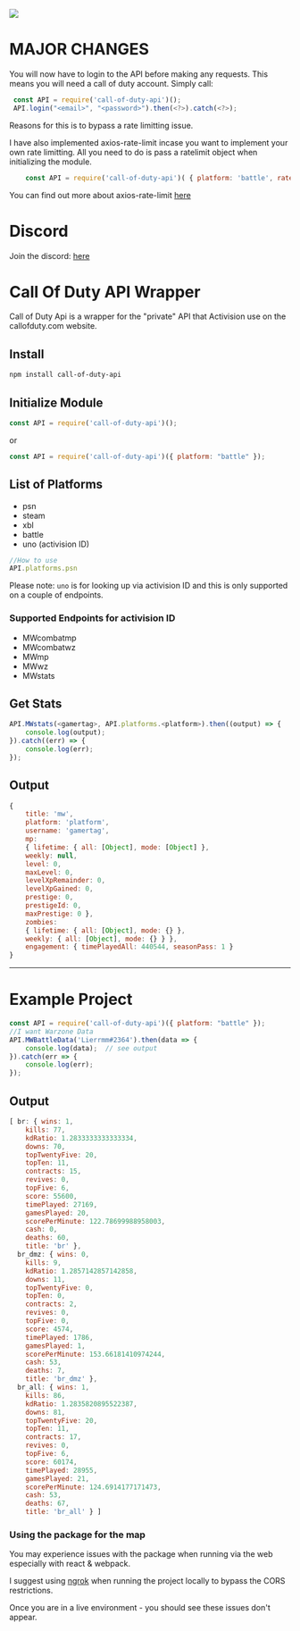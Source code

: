![](https://badgen.net/npm/dt/call-of-duty-api?icon=npm)

# MAJOR CHANGES

You will now have to login to the API before making any requests. This means you will need a call of duty account.
Simply call:
```javascript
 const API = require('call-of-duty-api')();
 API.login("<email>", "<password>").then(<?>).catch(<?>);
```
Reasons for this is to bypass a rate limitting issue.

I have also implemented axios-rate-limit incase you want to implement your own rate limitting.
All you need to do is pass a ratelimit object when initializing the module.

```javascript
    const API = require('call-of-duty-api')( { platform: 'battle', ratelimit: { maxRequests: 2, perMilliseconds: 1000, maxRPS: 2 } } );
```
You can find out more about axios-rate-limit [here](https://www.npmjs.com/package/axios-rate-limit)

# Discord

Join the discord: [here](https://discord.gg/NuUpvzC)

# Call Of Duty API Wrapper

Call of Duty Api is a wrapper for the "private" API that Activision use on the callofduty.com website.

## Install
```sh
npm install call-of-duty-api
```

## Initialize Module
```javascript
const API = require('call-of-duty-api')();
```
or
```javascript
const API = require('call-of-duty-api')({ platform: "battle" });
```

## List of Platforms
-   psn
-   steam
-   xbl
-   battle
-   uno (activision ID)
```javascript
//How to use
API.platforms.psn
```
Please note:
`uno` is for looking up via activision ID and this is only supported on a couple of endpoints.
### Supported Endpoints for activision ID
-   MWcombatmp
-   MWcombatwz
-   MWmp
-   MWwz
-   MWstats

## Get Stats
```javascript
API.MWstats(<gamertag>, API.platforms.<platform>).then((output) => {
    console.log(output);  
}).catch((err) => {
    console.log(err);
});
```

## Output
```javascript 
{
    title: 'mw',
    platform: 'platform',
    username: 'gamertag',
    mp:
    { lifetime: { all: [Object], mode: [Object] },
    weekly: null,
    level: 0,
    maxLevel: 0,
    levelXpRemainder: 0,
    levelXpGained: 0,
    prestige: 0,
    prestigeId: 0,
    maxPrestige: 0 },
    zombies:
    { lifetime: { all: [Object], mode: {} },
    weekly: { all: [Object], mode: {} } },
    engagement: { timePlayedAll: 440544, seasonPass: 1 } 
}
```
---

# Example Project
```javascript
const API = require('call-of-duty-api')({ platform: "battle" });
//I want Warzone Data
API.MWBattleData('Lierrmm#2364').then(data => {
    console.log(data);  // see output
}).catch(err => {
    console.log(err);
});
```
## Output
```javascript
[ br: { wins: 1,
    kills: 77,
    kdRatio: 1.2833333333333334,       
    downs: 70,
    topTwentyFive: 20,
    topTen: 11,
    contracts: 15,
    revives: 0,
    topFive: 6,
    score: 55600,
    timePlayed: 27169,
    gamesPlayed: 20,
    scorePerMinute: 122.78699988958003,
    cash: 0,
    deaths: 60,
    title: 'br' },
  br_dmz: { wins: 0,
    kills: 9,
    kdRatio: 1.2857142857142858,
    downs: 11,
    topTwentyFive: 0,
    topTen: 0,
    contracts: 2,
    revives: 0,
    topFive: 0,
    score: 4574,
    timePlayed: 1786,
    gamesPlayed: 1,
    scorePerMinute: 153.66181410974244,
    cash: 53,
    deaths: 7,
    title: 'br_dmz' },
  br_all: { wins: 1,
    kills: 86,
    kdRatio: 1.2835820895522387,
    downs: 81,
    topTwentyFive: 20,
    topTen: 11,
    contracts: 17,
    revives: 0,
    topFive: 6,
    score: 60174,
    timePlayed: 28955,
    gamesPlayed: 21,
    scorePerMinute: 124.6914177171473,
    cash: 53,
    deaths: 67,
    title: 'br_all' } ]
```

### Using the package for the map

You may experience issues with the package when running via the web especially with react & webpack.

I suggest using [ngrok](https://ngrok.com/) when running the project locally to bypass the CORS restrictions.

Once you are in a live environment - you should see these issues don't appear.
